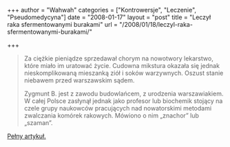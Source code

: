 +++
author = "Wahwah"
categories = ["Kontrowersje", "Leczenie", "Pseudomedycyna"]
date = "2008-01-17"
layout = "post"
title = "Leczył raka sfermentowanymi burakami"
url = "/2008/01/18/leczyl-raka-sfermentowanymi-burakami/"

+++

> Za ciężkie pieniądze sprzedawał chorym na nowotwory lekarstwo, które miało im uratować życie. Cudowna mikstura okazała się jednak nieskomplikowaną mieszanką ziół i soków warzywnych. Oszust stanie niebawem przed warszawskim sądem.
> 
> Zygmunt B. jest z zawodu budowlańcem, z urodzenia warszawiakiem. W całej Polsce zasłynął jednak jako profesor lub biochemik stojący na czele grupy naukowców pracujących nad nowatorskimi metodami zwalczania komórek rakowych. Mówiono o nim „znachor” lub „szaman”.

[Pełny artykuł.][1]

 [1]: http://wiadomosci.gazeta.pl/Wiadomosci/1,80269,4844464.html